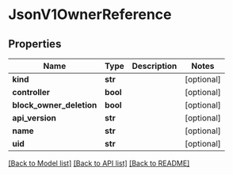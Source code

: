 # JsonV1OwnerReference


## Properties
Name | Type | Description | Notes
------------ | ------------- | ------------- | -------------
**kind** | **str** |  | [optional] 
**controller** | **bool** |  | [optional] 
**block_owner_deletion** | **bool** |  | [optional] 
**api_version** | **str** |  | [optional] 
**name** | **str** |  | [optional] 
**uid** | **str** |  | [optional] 

[[Back to Model list]](../README.md#documentation-for-models) [[Back to API list]](../README.md#documentation-for-api-endpoints) [[Back to README]](../README.md)


